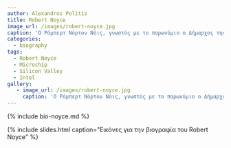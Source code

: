 ```yaml
---
author: Alexandros Politis
title: Robert Noyce
image_url: /images/robert-noyce.jpg
caption: 'Ο Ρόμπερτ Νόρτον Νόις, γνωστός με το παρωνύμιο ο Δήμαρχος της Σίλικον Βάλλεϋ, ήταν ο ιδρυτής των εταιρειών Fairchild Semiconductor το 1957 και της Intel το 1968. Η συμβολή του ήταν πολύ μεγάλη καθώς με το επιτευγμά του συνδύασε μεγάλου αριθμού κυκλώματα απο transistor σε πολύ μικρές κατασκευές απο πυρίτιο (microchip). '
categories:
  - biography
tags:
  - Robert Noyce
  - Microchip
  - Silicon Valley
  - Intel
gallery:
   - image_url: /images/robert-noyce.jpg
     caption: 'Ο Ρόμπερτ Νόρτον Νόις, γνωστός με το παρωνύμιο ο Δήμαρχος της Σίλικον Βάλλεϋ, ήταν ο ιδρυτής των εταιρειών Fairchild Semiconductor το 1957 και της Intel το 1968. Η συμβολή του ήταν πολύ μεγάλη καθώς με το επιτευγμά του συνδύασε μεγάλου αριθμού κυκλώματα απο transistor σε πολύ μικρές κατασκευές απο πυρίτιο (microchip).'
---
```


{% include bio-noyce.md %}

{% include slides.html caption="Εικόνες για την βιογραφία του Robert Noyce" %}
